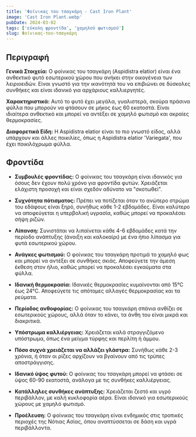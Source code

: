 ```yaml
---
title: 'Φοίνικας του τσαγκάρη - Cast Iron Plant'
image: 'Cast Iron Plant.webp'
pubDate: 2024-03-02
tags: ['εύκολη φροντίδα', 'χαμηλού φωτισμού']
slug: Φοίνικας-του-τσαγκάρη
---
```


**Περιγραφή**
----------------
**Γενικά Στοιχεία:**
Ο φοίνικας του τσαγκάρη (Aspidistra elatior) είναι ένα ανθεκτικό φυτό εσωτερικού χώρου που ανήκει στην οικογένεια των λειριοειδών. Είναι γνωστό για την ικανότητά του να επιβιώνει σε δύσκολες συνθήκες και είναι ιδανικό για αρχάριους καλλιεργητές.

**Χαρακτηριστικά:**
Αυτό το φυτό έχει μεγάλα, γυαλιστερά, σκούρα πράσινα φύλλα που μπορούν να φτάσουν σε μήκος έως 60 εκατοστά. Είναι ιδιαίτερα ανθεκτικό και μπορεί να αντέξει σε χαμηλό φωτισμό και ακραίες θερμοκρασίες.

**Διαφορετικά Είδη:**
Η Aspidistra elatior είναι το πιο γνωστό είδος, αλλά υπάρχουν και άλλες ποικιλίες, όπως η Aspidistra elatior 'Variegata', που έχει ποικιλόχρωμα φύλλα.

**Φροντίδα**
--------------

* **Συμβουλές φροντίδας:** Ο φοίνικας του τσαγκάρη είναι ιδανικός για όσους δεν έχουν πολύ χρόνο για φροντίδα φυτών. Χρειάζεται ελάχιστη προσοχή και είναι σχεδόν αδύνατο να "σκοτωθεί". 

* **Συχνότητα πότισματος:** Πρέπει να ποτίζεται όταν το ανώτερο στρώμα του εδάφους είναι ξηρό, συνήθως κάθε 1-2 εβδομάδες. Είναι καλύτερο να αποφεύγεται η υπερβολική υγρασία, καθώς μπορεί να προκαλέσει σήψη ριζών. 

* **Λίπανση:** Συνιστάται να λιπαίνεται κάθε 4-6 εβδομάδες κατά την περίοδο ανάπτυξης (άνοιξη και καλοκαίρι) με ένα ήπιο λίπασμα για φυτά εσωτερικού χώρου. 

* **Ανάγκες φωτισμού:** Ο φοίνικας του τσαγκάρη προτιμά το χαμηλό φως και μπορεί να αντέξει σε συνθήκες σκιάς. Αποφεύγετε την άμεση έκθεση στον ήλιο, καθώς μπορεί να προκαλέσει εγκαύματα στα φύλλα. 

* **Ιδανική θερμοκρασία:** Ιδανικές θερμοκρασίες κυμαίνονται από 15°C έως 24°C. Αποφεύγετε τις απότομες αλλαγές θερμοκρασίας και τα ρεύματα. 

* **Περίοδος ανθοφορίας:** Ο φοίνικας του τσαγκάρη σπάνια ανθίζει σε εσωτερικούς χώρους, αλλά όταν το κάνει, τα άνθη του είναι μικρά και διακριτικά.

* **Υπόστρωμα καλλιέργειας:** Χρειάζεται καλά στραγγιζόμενο υπόστρωμα, όπως ένα μείγμα τύρφης και περλίτη ή άμμου. 

* **Πόσο συχνά χρειάζεται να αλλάζει γλάστρα:** Συνήθως κάθε 2-3 χρόνια, ή όταν οι ρίζες αρχίζουν να βγαίνουν από τις τρύπες αποστράγγισης. 

* **Ιδανικό ύψος φυτού:** Ο φοίνικας του τσαγκάρη μπορεί να φτάσει σε ύψος 60-90 εκατοστά, ανάλογα με τις συνθήκες καλλιέργειας. 

* **Κατάλληλες συνθήκες ανάπτυξης:** Χρειάζεται ζεστό και υγρό περιβάλλον, με καλή κυκλοφορία αέρα. Είναι ιδανικό για εσωτερικούς χώρους με χαμηλό φωτισμό. 

* **Προέλευση:** Ο φοίνικας του τσαγκάρη είναι ενδημικός στις τροπικές περιοχές της Νότιας Ασίας, όπου αναπτύσσεται σε δάση και υγρά περιβάλλοντα. 
